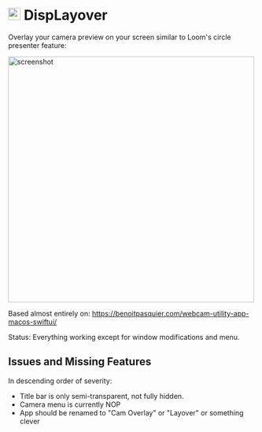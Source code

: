 # <img width="25" alt="logo" src="https://github.com/sordina/camoverlay/assets/92299/6b1faf42-6c51-4f57-9171-b1d0ba9f4774"> DispLayover 

Overlay your camera preview on your screen similar to Loom's circle presenter feature:

<img width="500" alt="screenshot" src="https://github.com/sordina/displayover/assets/92299/4f899abe-a273-422c-bd08-af741db3562b">

<br>

Based almost entirely on: https://benoitpasquier.com/webcam-utility-app-macos-swiftui/

Status: Everything working except for window modifications and menu.

## Issues and Missing Features

In descending order of severity:

* Title bar is only semi-transparent, not fully hidden.
* Camera menu is currently NOP
* App should be renamed to "Cam Overlay" or "Layover" or something clever


